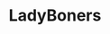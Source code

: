 ---
title: LadyBoners
crosslinks:
- BrasilOnReddit
- MajesticManes
- Serendipity
- tomhiddleston
- OldSchoolCool
- GirlsMirin
- davidtennant
- stuartreardon
- AskReddit
- findfashion
- '2013'
- AnimatedLadyBoners
- TotallyStraight
- MadeMeSmile
- ChrisEvans
- childfree
- hmmm
- DatV
- hapas
---